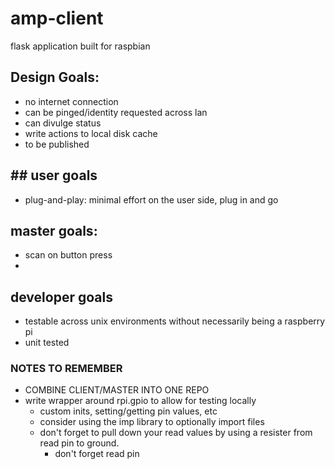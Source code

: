 # amp-client
flask application built for raspbian 

## Design Goals:
- no internet connection
- can be pinged/identity requested across lan
- can divulge status
- write actions to local disk cache
- to be published


## ## user goals
- plug-and-play: minimal effort on the user side, plug in and go



## master goals:
- scan on button press
-

## developer goals
- testable across unix environments without necessarily being a raspberry pi
- unit tested

### NOTES TO REMEMBER
- COMBINE CLIENT/MASTER INTO ONE REPO
- write wrapper around rpi.gpio to allow for testing locally
    - custom inits, setting/getting pin values, etc
    - consider using the imp library to optionally import files
    - don't forget to pull down your read values by using a resister from read pin to ground.
        - don't forget read pin